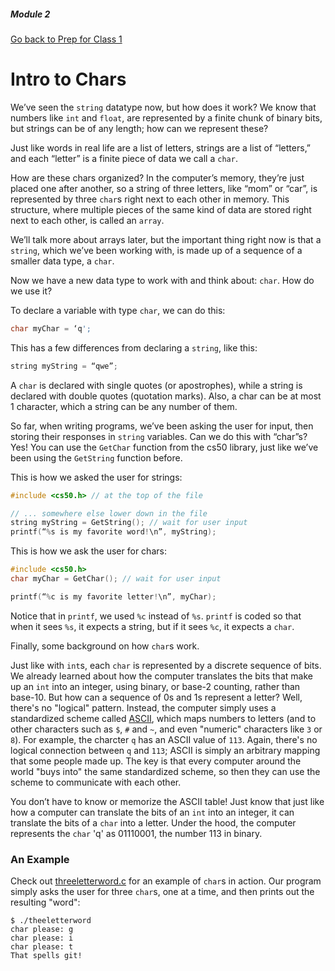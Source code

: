 ##### Module 2
[Go back to Prep for Class 1](../../class1-prep#chars-ascii) 
# Intro to Chars

We’ve seen the `string` datatype now, but how does it work?  We know that numbers like `int` and `float`, are represented by a finite chunk of binary bits, but strings can be of any length; how can we represent these?

Just like words in real life are a list of letters, strings are a list of “letters,” and each “letter” is a finite piece of data we call a `char`.

How are these chars organized?  In the computer’s memory, they’re just placed one after another, so a string of three letters, like “mom” or “car”, is represented by three `char`s right next to each other in memory.  This structure, where multiple pieces of the same kind of data are stored right next to each other, is called an `array`.

We’ll talk more about arrays later, but the important thing right now is that a `string`, which we’ve been working with, is made up of a sequence of a smaller data type, a `char`.

Now we have a new data type to work with and think about: `char`.  How do we use it?

To declare a variable with type `char`, we can do this:

```c
char myChar = ‘q';
```

This has a few differences from declaring a `string`, like this:

```c
string myString = “qwe”;
```

A `char` is declared with single quotes (or apostrophes), while a string is declared with double quotes (quotation marks).  Also, a char can be at most 1 character, which a string can be any number of them.

So far, when writing programs, we’ve been asking the user for input, then storing their responses in `string` variables.  Can we do this with “char”s?  Yes!  You can use the `GetChar` function from the cs50 library, just like we’ve been using the `GetString` function before.

This is how we asked the user for strings:
```c
#include <cs50.h> // at the top of the file

// ... somewhere else lower down in the file
string myString = GetString(); // wait for user input
printf(“%s is my favorite word!\n”, myString);
```

This is how we ask the user for chars:
```c
#include <cs50.h>
char myChar = GetChar(); // wait for user input

printf(“%c is my favorite letter!\n”, myChar);
```

Notice that in `printf`, we used `%c` instead of `%s`.  `printf` is coded so that when it sees `%s`, it expects a string, but if it sees `%c`, it expects a `char`.

Finally, some background on how `char`s work.

Just like with `int`s, each `char` is represented by a discrete sequence of bits.  We already learned about how the computer translates the bits that make up an `int` into an integer, using binary, or base-2 counting, rather than base-10. But how can a sequence of 0s and 1s represent a letter? Well, there's no "logical" pattern. Instead, the computer simply uses a standardized scheme called <a href="http://www.asciitable.com" target="_blank">ASCII</a>, which maps numbers to letters (and to other characters such as `$`, `#` and `~`, and even "numeric" characters like `3` or `8`). For example, the charcter `q` has an ASCII value of `113`. Again, there's no logical connection between `q` and `113`; ASCII is simply an arbitrary mapping that some people made up. The key is that every computer around the world "buys into" the same standardized scheme, so then they can use the scheme to communicate with each other.

You don’t have to know or memorize the ASCII table!  Just know that just like how a computer can translate the bits of an `int` into an integer, it can translate the bits of a `char` into a letter. Under the hood, the computer represents the `char` 'q' as 01110001, the number 113 in binary.

### An Example

Check out <a href="threeletterword.c">threeletterword.c</a> for an example of `char`s in action. Our program simply asks the user for three `char`s, one at a time, and then prints out the resulting "word":
```
$ ./theeletterword
char please: g
char please: i
char please: t
That spells git!
```
